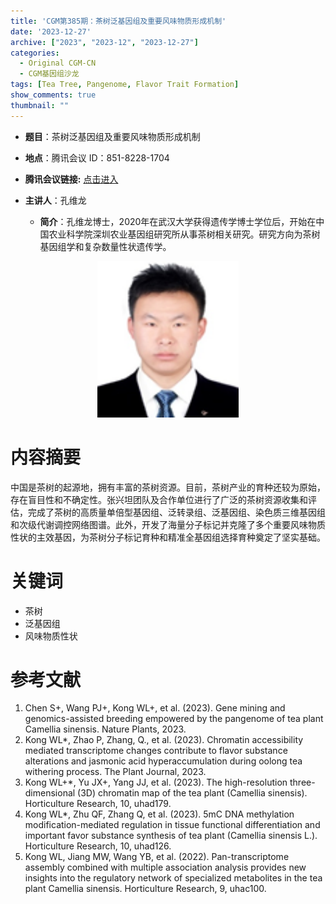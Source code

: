 ```yaml
---
title: 'CGM第385期：茶树泛基因组及重要风味物质形成机制'
date: '2023-12-27'
archive: ["2023", "2023-12", "2023-12-27"]
categories:
  - Original CGM-CN
  - CGM基因组沙龙
tags: [Tea Tree, Pangenome, Flavor Trait Formation]
show_comments: true
thumbnail: ""
---
```


- **题目**：茶树泛基因组及重要风味物质形成机制
- **地点**：腾讯会议 ID：851-8228-1704
- **腾讯会议链接:** [点击进入](https://meeting.tencent.com/dm/CkmP1ocpqAR1)

- **主讲人**：孔维龙
  - **简介**：孔维龙博士，2020年在武汉大学获得遗传学博士学位后，开始在中国农业科学院深圳农业基因组研究所从事茶树相关研究。研究方向为茶树基因组学和复杂数量性状遗传学。

<div align="center">
<img src="https://github.com/cgmonline/cgmonline/blob/master/image/2023-12-27.png?raw=true" height=250>
</div>


# 内容摘要

中国是茶树的起源地，拥有丰富的茶树资源。目前，茶树产业的育种还较为原始，存在盲目性和不确定性。张兴坦团队及合作单位进行了广泛的茶树资源收集和评估，完成了茶树的高质量单倍型基因组、泛转录组、泛基因组、染色质三维基因组和次级代谢调控网络图谱。此外，开发了海量分子标记并克隆了多个重要风味物质性状的主效基因，为茶树分子标记育种和精准全基因组选择育种奠定了坚实基础。

# 关键词

- 茶树
- 泛基因组
- 风味物质性状

# 参考文献

1. Chen S+, Wang PJ+, Kong WL+, et al. (2023). Gene mining and genomics-assisted breeding empowered by the pangenome of tea plant Camellia sinensis. Nature Plants, 2023.
2. Kong WL*, Zhao P, Zhang, Q., et al. (2023). Chromatin accessibility mediated transcriptome changes contribute to flavor substance alterations and jasmonic acid hyperaccumulation during oolong tea withering process. The Plant Journal, 2023.
3. Kong WL+*, Yu JX+, Yang JJ, et al. (2023). The high-resolution three-dimensional (3D) chromatin map of the tea plant (Camellia sinensis). Horticulture Research, 10, uhad179.
4. Kong WL*, Zhu QF, Zhang Q, et al. (2023). 5mC DNA methylation modification-mediated regulation in tissue functional differentiation and important favor substance synthesis of tea plant (Camellia sinensis L.). Horticulture Research, 10, uhad126.
5. Kong WL, Jiang MW, Wang YB, et al. (2022). Pan-transcriptome assembly combined with multiple association analysis provides new insights into the regulatory network of specialized metabolites in the tea plant Camellia sinensis. Horticulture Research, 9, uhac100.


